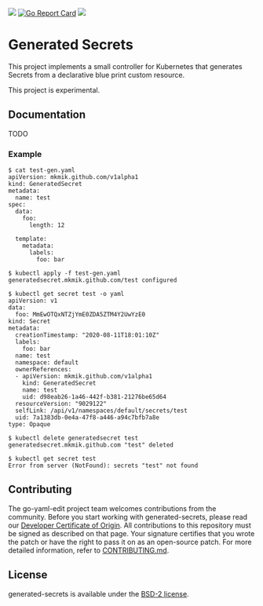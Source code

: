 [![](https://img.shields.io/static/v1?label=godev&message=reference&color=00add8)](https://pkg.go.dev/github.com/mkmik/generated-secrets?tab=doc)
[![Go Report Card](https://goreportcard.com/badge/github.com/mkmik/generated-secrets)](https://goreportcard.com/report/github.com/mkmik/generated-secrets)
![](https://github.com/mkmik/generated-secrets/workflows/CI/badge.svg)

# Generated Secrets

This project implements a small controller for Kubernetes that generates Secrets from a declarative blue print custom resource.

This project is experimental.

## Documentation

TODO

### Example

```
$ cat test-gen.yaml
apiVersion: mkmik.github.com/v1alpha1
kind: GeneratedSecret
metadata:
  name: test
spec:
  data:
    foo:
      length: 12

  template:
    metadata:
      labels:
        foo: bar

$ kubectl apply -f test-gen.yaml
generatedsecret.mkmik.github.com/test configured

$ kubectl get secret test -o yaml
apiVersion: v1
data:
  foo: MmEwOTQxNTZjYmE0ZDA5ZTM4Y2UwYzE0
kind: Secret
metadata:
  creationTimestamp: "2020-08-11T18:01:10Z"
  labels:
    foo: bar
  name: test
  namespace: default
  ownerReferences:
  - apiVersion: mkmik.github.com/v1alpha1
    kind: GeneratedSecret
    name: test
    uid: d98eab26-1a46-442f-b381-21276be65d64
  resourceVersion: "9029122"
  selfLink: /api/v1/namespaces/default/secrets/test
  uid: 7a1383db-0e4a-47f8-a446-a94c7bfb7a8e
type: Opaque

$ kubectl delete generatedsecret test
generatedsecret.mkmik.github.com "test" deleted

$ kubectl get secret test
Error from server (NotFound): secrets "test" not found
```
## Contributing

The go-yaml-edit project team welcomes contributions from the community. Before you start working with generated-secrets, please
read our [Developer Certificate of Origin](https://cla.vmware.com/dco). All contributions to this repository must be
signed as described on that page. Your signature certifies that you wrote the patch or have the right to pass it on
as an open-source patch. For more detailed information, refer to [CONTRIBUTING.md](CONTRIBUTING.md).

## License

generated-secrets is available under the [BSD-2 license](LICENSE).
